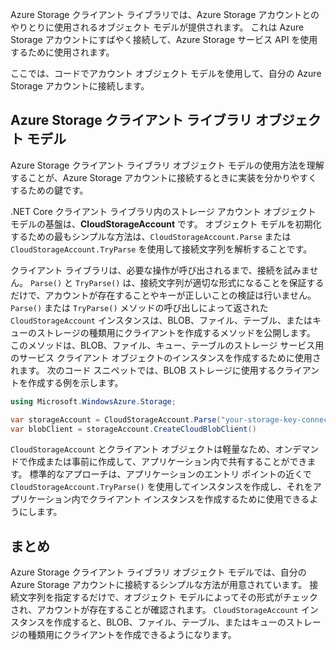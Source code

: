 Azure Storage クライアント ライブラリでは、Azure Storage アカウントとのやりとりに使用されるオブジェクト モデルが提供されます。 これは Azure Storage アカウントにすばやく接続して、Azure Storage サービス API を使用するために使用されます。 

ここでは、コードでアカウント オブジェクト モデルを使用して、自分の Azure Storage アカウントに接続します。

## <a name="azure-storage-client-library-object-model"></a>Azure Storage クライアント ライブラリ オブジェクト モデル

Azure Storage クライアント ライブラリ オブジェクト モデルの使用方法を理解することが、Azure Storage アカウントに接続するときに実装を分かりやすくするための鍵です。

.NET Core クライアント ライブラリ内のストレージ アカウント オブジェクト モデルの基盤は、**CloudStorageAccount** です。 オブジェクト モデルを初期化するための最もシンプルな方法は、`CloudStorageAccount.Parse` または `CloudStorageAccount.TryParse` を使用して接続文字列を解析することです。

クライアント ライブラリは、必要な操作が呼び出されるまで、接続を試みません。 `Parse()` と `TryParse()` は、接続文字列が適切な形式になることを保証するだけで、アカウントが存在することやキーが正しいことの検証は行いません。 `Parse()` または `TryParse()` メソッドの呼び出しによって返された `CloudStorageAccount` インスタンスは、BLOB、ファイル、テーブル、またはキューのストレージの種類用にクライアントを作成するメソッドを公開します。 このメソッドは、BLOB、ファイル、キュー、テーブルのストレージ サービス用のサービス クライアント オブジェクトのインスタンスを作成するために使用されます。 次のコード スニペットでは、BLOB ストレージに使用するクライアントを作成する例を示します。

```c#
using Microsoft.WindowsAzure.Storage;

var storageAccount = CloudStorageAccount.Parse("your-storage-key-connection-string");
var blobClient = storageAccount.CreateCloudBlobClient()
```

`CloudStorageAccount` とクライアント オブジェクトは軽量なため、オンデマンドで作成または事前に作成して、アプリケーション内で共有することができます。 標準的なアプローチは、アプリケーションのエントリ ポイントの近くで `CloudStorageAccount.TryParse()` を使用してインスタンスを作成し、それをアプリケーション内でクライアント インスタンスを作成するために使用できるようにします。

## <a name="summary"></a>まとめ

Azure Storage クライアント ライブラリ オブジェクト モデルでは、自分の Azure Storage アカウントに接続するシンプルな方法が用意されています。 接続文字列を指定するだけで、オブジェクト モデルによってその形式がチェックされ、アカウントが存在することが確認されます。 `CloudStorageAccount` インスタンスを作成すると、BLOB、ファイル、テーブル、またはキューのストレージの種類用にクライアントを作成できるようになります。